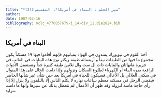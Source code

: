 ```yaml
---
title: "*سير العلم : البناء في أمريكا*. المقتبس 2(2)"
author: 
date: 1907-03-16
bibliography: oclc_4770057679-i_14-div_11.d1e2624.bib
---
```




##  البناء في أمريكا 


 أخذ القوم في نيويورك يمتدون في الهواء بمبانيهم فإنهم أقاموا فيها  ١٩  مسكناً يكون مجموع ما فيها من الطبقات نيفاً و  أربعمائة  طبقة ويكثر نوع هذه البنايات في الغالب في جزيرة مانهاتان والبنايات ذات ال  ست  وال  ثلاثين  طبقة كثيرة جداً وتستعمل الأدوات الرافعة بقوة الماء أو الكهرباء لطلوع السكان ونزولهم وإذا دامت الحال على هذا المنوال في سكنى العلالي بل الأعالي فسيكون للحياة في أمريكا بعد حين شأن غير شأنها الحاضر فيقضي الرجل في مسكنه معظم ساعات نهاره لا يكلم الناس إلا بالتلفون ولا ينزل إلا إذا رأى حاجة ماسة لنزوله وقد ظهر أن الأعمال لم تتعطل بذلك عن سيرها وأنها ما دامت تتزايد. 
